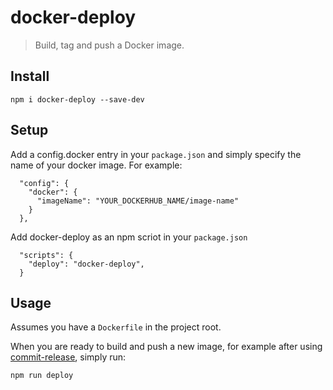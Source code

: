 # docker-deploy

> Build, tag and push a Docker image.

## Install

```shell
npm i docker-deploy --save-dev
```

## Setup

Add a config.docker entry in your `package.json` and simply specify the name of your docker image. For example:

```
  "config": {
    "docker": {
      "imageName": "YOUR_DOCKERHUB_NAME/image-name"
    }
  },
```
Add docker-deploy as an npm scriot in your `package.json`

```
  "scripts": {
    "deploy": "docker-deploy",
  }
```
## Usage

Assumes you have a `Dockerfile` in the project root.

When you are ready to build and push a new image, for example after using [commit-release](https://github.com/JamieMason/commit-release), simply run:

```shell
npm run deploy
```
